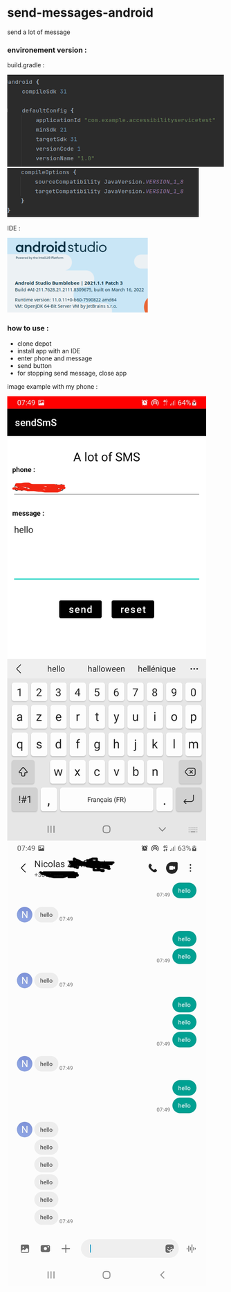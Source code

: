 # send-messages-android

send a lot of message

### environement version : 

build.gradle : 

![alt text](4.png)
![alt text](5.png)

IDE : 

![alt text](6.png)

### how to use :

- clone depot
- install app with an IDE
- enter phone and message
- send button
- for stopping send message, close app

image example with my phone : 

![alt text](1.png)
![alt text](2.png)
